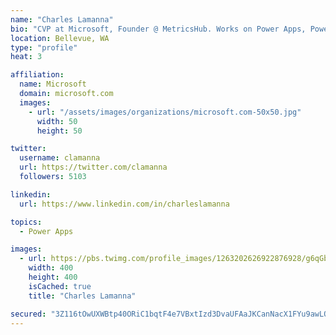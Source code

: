 ```yaml
---
name: "Charles Lamanna"
bio: "CVP at Microsoft, Founder @ MetricsHub. Works on Power Apps, Power Automate, Power Virtual Agent, Common Data Service and Dynamics 365."
location: Bellevue, WA
type: "profile"
heat: 3

affiliation:
  name: Microsoft
  domain: microsoft.com
  images:
    - url: "/assets/images/organizations/microsoft.com-50x50.jpg"
      width: 50
      height: 50

twitter:
  username: clamanna
  url: https://twitter.com/clamanna
  followers: 5103

linkedin:
  url: https://www.linkedin.com/in/charleslamanna

topics:
  - Power Apps

images:
  - url: https://pbs.twimg.com/profile_images/1263202626922876928/g6qGbHZ-_400x400.jpg
    width: 400
    height: 400
    isCached: true
    title: "Charles Lamanna"

secured: "3Z116tOwUXWBtp40ORiC1bqtF4e7VBxtIzd3DvaUFAaJKCanNacX1FYu9awLOeNi2jmzXgW7YErjEKIF4ahprMzVo++dYUtNAMvpIG70iZNH3GMI5nlrXg8XIaNEdBd9UmqQyi8InSOUoKxqnxOI9haup9bJKI8SIwuBrrlYjl2ZG4Bjh3mIrDdvli2qTwLwhzjNlcaksVE9QQlRPyBrRQAsMgCotvTGWuI8xULBqkA7dfFEeC7myz6eLZRcO+9wwHO3znQzLc8LUDXbbcGXfluSqfIdJSKdM/0Gucjmgiz9WU+A8kKy8upKOZGJs9DO5ttZf1WiHvhkwsbm836cO2VjG7P7HNl9AN2vc0ruYd3hyAKGXx5LhmsrxgSlnqP/171v2JUL5MHewyWCrnnqOSXsBwyNSk1rq+3WMaCXwiY=;MxlxSoEpkcRcTAb2xpvjCw=="
---
```


